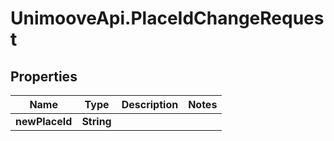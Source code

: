 # UnimooveApi.PlaceIdChangeRequest

## Properties
Name | Type | Description | Notes
------------ | ------------- | ------------- | -------------
**newPlaceId** | **String** |  | 


